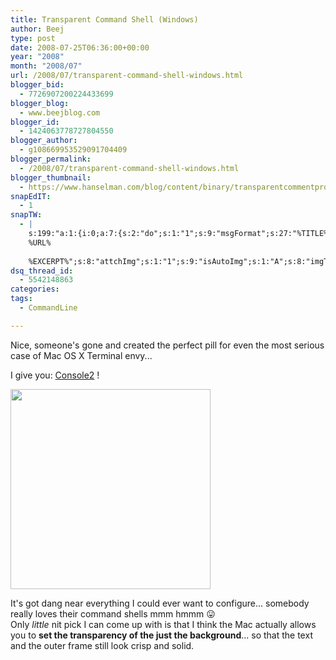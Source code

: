 ```yaml
---
title: Transparent Command Shell (Windows)
author: Beej
type: post
date: 2008-07-25T06:36:00+00:00
year: "2008"
month: "2008/07"
url: /2008/07/transparent-command-shell-windows.html
blogger_bid:
  - 7726907200224433699
blogger_blog:
  - www.beejblog.com
blogger_id:
  - 1424063778727804550
blogger_author:
  - g108669953529091704409
blogger_permalink:
  - /2008/07/transparent-command-shell-windows.html
blogger_thumbnail:
  - https://www.hanselman.com/blog/content/binary/transparentcommentprompt_thumb.jpg
snapEdIT:
  - 1
snapTW:
  - |
    s:199:"a:1:{i:0;a:7:{s:2:"do";s:1:"1";s:9:"msgFormat";s:27:"%TITLE%
    %URL%
    
    %EXCERPT%";s:8:"attchImg";s:1:"1";s:9:"isAutoImg";s:1:"A";s:8:"imgToUse";s:0:"";s:9:"isAutoURL";s:1:"A";s:8:"urlToUse";s:0:"";}}";
dsq_thread_id:
  - 5542148863
categories:
tags:
  - CommandLine

---
```

Nice, someone's gone and created the perfect pill for even the most serious case of Mac OS X Terminal envy...

<div>
</div>

<div>
  I give you: <a href="https://www.hanselman.com/blog/TransparentCommandPromptInWindows.aspx">Console2</a> !
</div>

<div>
</div>

[<img style="WIDTH: 320px; CURSOR: hand" border="0" alt="" src="https://www.hanselman.com/blog/content/binary/transparentcommentprompt_thumb.jpg" />][1]

<div>
</div>

<div>
</div>

<div>
  It's got dang near everything I could ever want to configure... somebody really loves their command shells mmm hmmm 😛
</div>

<div>
  Only <em>little</em> nit pick I can come up with is that I think the Mac actually allows you to <strong>set the transparency of the just the background</strong>... so that the text and the outer frame still look crisp and solid.
</div>

 [1]: https://www.hanselman.com/blog/content/binary/transparentcommentprompt_thumb.jpg